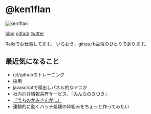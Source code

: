 # @ken1flan

![ken1flan](https://secure.gravatar.com/avatar/6d5dbb7f4489227b5e85860f37bceb52)

[blog](https://www.tumblr.com/blog/ken1flan)
[github](https://github.com/ken1flan)
[twitter](https://twitter.com/ken1flan)

Railsでお仕事してます。
いちおう、ginza.rb主催のひとりであります。

## 最近気になること
* git/githubのトレーニング
* 採用
* javascriptで顔出しパネル的なナニか
* 社内向け情報共有サービス、[「みんなのきづき」](https://github.com/ken1flan/everyones_notice)
* [「うちのかみさんが…」](https://github.com/ken1flan/columbo)
* 連鎖的に動くバッチ処理の枠組みをちょっと作ってみたい
